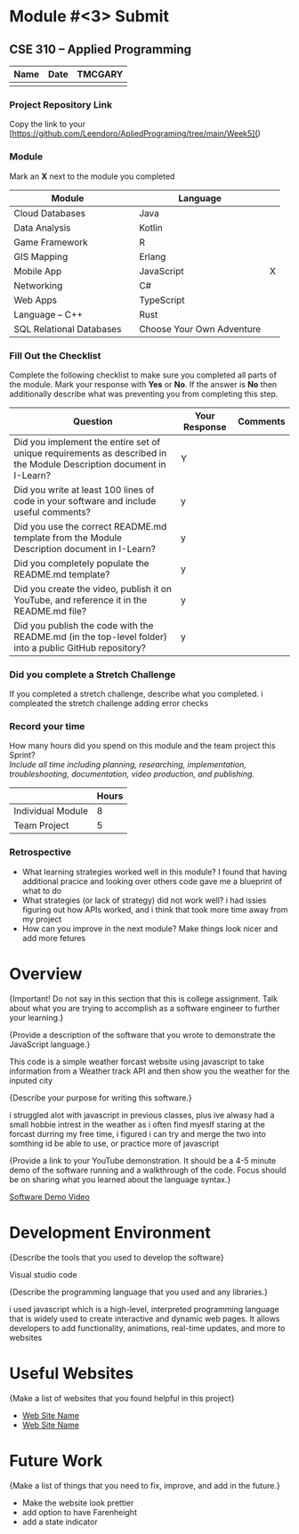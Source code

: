 # Module #<3> Submit
## CSE 310 – Applied Programming

|Name|Date|TMCGARY|
|-|-|-|
| | | |

### Project Repository Link
Copy the link to your [https://github.com/Leendoro/ApliedPrograming/tree/main/Week5](<!-- Insert Link Here -->)

### Module
Mark an **X** next to the module you completed

|Module                   | |Language                  | |
|-------------------------|-|--------------------------|-|
|Cloud Databases          | | Java                     | |
|Data Analysis            | | Kotlin                   | |
|Game Framework           | | R                        | |
|GIS Mapping              | | Erlang                   | |
|Mobile App               | | JavaScript               |X |
|Networking               | | C#                       ||
|Web Apps                 | | TypeScript               | |
|Language – C++           | | Rust                     | |
|SQL Relational Databases | |Choose Your Own Adventure | |

### Fill Out the Checklist
Complete the following checklist to make sure you completed all parts of the module.  Mark your response with **Yes** or **No**.  If the answer is **No** then additionally describe what was preventing you from completing this step.

|Question                                                                                         |Your Response|Comments|
|--------------------------------------------------------------------------------------------------------------------|-|-|
|Did you implement the entire set of unique requirements as described in the Module Description document in I-Learn? | Y| |
|Did you write at least 100 lines of code in your software and include useful comments?                              |y | |
|Did you use the correct README.md template from the Module Description document in I-Learn?                         |y | |
|Did you completely populate the README.md template?                                                                 |y | |
|Did you create the video, publish it on YouTube, and reference it in the README.md file?                            |y | |
|Did you publish the code with the README.md (in the top-level folder) into a public GitHub repository?              | y| |
 

### Did you complete a Stretch Challenge 
If you completed a stretch challenge, describe what you completed.
i compleated the stretch challenge adding error checks


### Record your time
How many hours did you spend on this module and the team project this Sprint?  
*Include all time including planning, researching, implementation, troubleshooting, documentation, video production, and publishing.*

|              |Hours|
|------------------|-|
|Individual Module |8|
|Team Project      |5 |

### Retrospective
- What learning strategies worked well in this module?
 I found that having additional pracice and looking over others code gave me a blueprint of what to do
- What strategies (or lack of strategy) did not work well?
  i had issies figuring out how APIs worked, and i think that took more time away from my project
- How can you improve in the next module?
  Make things look nicer and add more fetures


<!-- Create this Markdown to a PDF and submit it. In visual studio code you can convert this to a pdf with any one of the extensions. -->

# Overview

{Important! Do not say in this section that this is college assignment. Talk about what you are trying to accomplish as a software engineer to further your learning.}

{Provide a description of the software that you wrote to demonstrate the JavaScript language.}

This code is a simple weather forcast website using javascript to take information from a Weather track API and then show you the weather for the inputed city

{Describe your purpose for writing this software.}

i struggled alot with javascript in previous classes, plus ive alwasy had a small hobbie intrest in the weather as i often find myeslf staring at the forcast durring my free time, i figured i can try and merge the two into somthing id be able to use, or practice more of javascript

{Provide a link to your YouTube demonstration. It should be a 4-5 minute demo of the software running and a walkthrough of the code. Focus should be on sharing what you learned about the language syntax.}

[Software Demo Video](https://youtu.be/7tiUjDSHbU4)

# Development Environment

{Describe the tools that you used to develop the software}

Visual studio code

{Describe the programming language that you used and any libraries.}

i used javascript which is a high-level, interpreted programming language that is widely used to create interactive and dynamic web pages. It allows developers to add functionality, animations, real-time updates, and more to websites

# Useful Websites

{Make a list of websites that you found helpful in this project}

- [Web Site Name](https://www.geeksforgeeks.org/)
- [Web Site Name](https://www.w3schools.com)

# Future Work

{Make a list of things that you need to fix, improve, and add in the future.}

- Make the website look prettier
- add option to have Farenheight
- add a state indicator